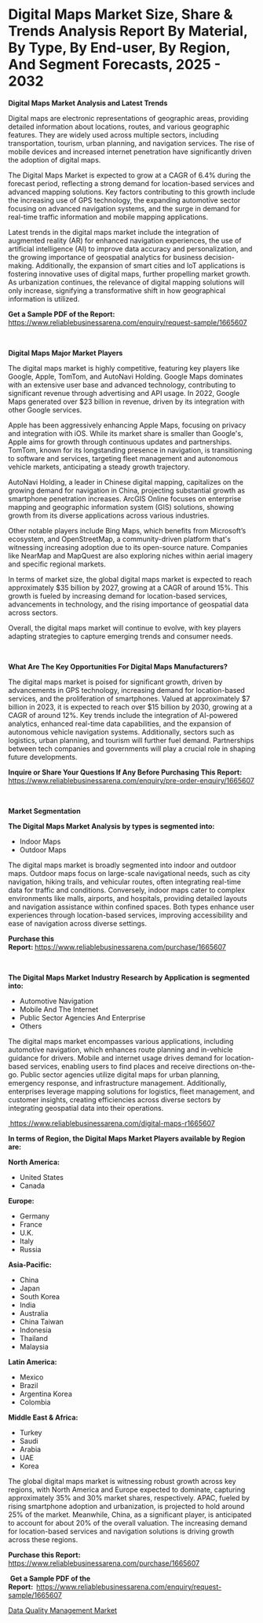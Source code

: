 <p><h1>Digital Maps Market Size, Share & Trends Analysis Report By Material, By Type, By End-user, By Region, And Segment Forecasts, 2025 - 2032</h1></p><p><strong>Digital Maps Market Analysis and Latest Trends</strong></p>
<p><p>Digital maps are electronic representations of geographic areas, providing detailed information about locations, routes, and various geographic features. They are widely used across multiple sectors, including transportation, tourism, urban planning, and navigation services. The rise of mobile devices and increased internet penetration have significantly driven the adoption of digital maps.</p><p>The Digital Maps Market is expected to grow at a CAGR of 6.4% during the forecast period, reflecting a strong demand for location-based services and advanced mapping solutions. Key factors contributing to this growth include the increasing use of GPS technology, the expanding automotive sector focusing on advanced navigation systems, and the surge in demand for real-time traffic information and mobile mapping applications.</p><p>Latest trends in the digital maps market include the integration of augmented reality (AR) for enhanced navigation experiences, the use of artificial intelligence (AI) to improve data accuracy and personalization, and the growing importance of geospatial analytics for business decision-making. Additionally, the expansion of smart cities and IoT applications is fostering innovative uses of digital maps, further propelling market growth. As urbanization continues, the relevance of digital mapping solutions will only increase, signifying a transformative shift in how geographical information is utilized.</p></p>
<p><strong>Get a Sample PDF of the Report:&nbsp;</strong> <a href="https://www.reliablebusinessarena.com/enquiry/request-sample/1665607?utm_campaign=2133&utm_medium=2&utm_source=Github&utm_content=ia&utm_term=09032025&utm_id=digital-maps">https://www.reliablebusinessarena.com/enquiry/request-sample/1665607</a></p>
<p>&nbsp;</p>
<p><strong>Digital Maps Major Market Players</strong></p>
<p><p>The digital maps market is highly competitive, featuring key players like Google, Apple, TomTom, and AutoNavi Holding. Google Maps dominates with an extensive user base and advanced technology, contributing to significant revenue through advertising and API usage. In 2022, Google Maps generated over $23 billion in revenue, driven by its integration with other Google services.</p><p>Apple has been aggressively enhancing Apple Maps, focusing on privacy and integration with iOS. While its market share is smaller than Google's, Apple aims for growth through continuous updates and partnerships. TomTom, known for its longstanding presence in navigation, is transitioning to software and services, targeting fleet management and autonomous vehicle markets, anticipating a steady growth trajectory.</p><p>AutoNavi Holding, a leader in Chinese digital mapping, capitalizes on the growing demand for navigation in China, projecting substantial growth as smartphone penetration increases. ArcGIS Online focuses on enterprise mapping and geographic information system (GIS) solutions, showing growth from its diverse applications across various industries.</p><p>Other notable players include Bing Maps, which benefits from Microsoft’s ecosystem, and OpenStreetMap, a community-driven platform that's witnessing increasing adoption due to its open-source nature. Companies like NearMap and MapQuest are also exploring niches within aerial imagery and specific regional markets.</p><p>In terms of market size, the global digital maps market is expected to reach approximately $35 billion by 2027, growing at a CAGR of around 15%. This growth is fueled by increasing demand for location-based services, advancements in technology, and the rising importance of geospatial data across sectors.</p><p>Overall, the digital maps market will continue to evolve, with key players adapting strategies to capture emerging trends and consumer needs.</p></p>
<p>&nbsp;</p>
<p><strong>What Are The Key Opportunities For Digital Maps Manufacturers?</strong></p>
<p><p>The digital maps market is poised for significant growth, driven by advancements in GPS technology, increasing demand for location-based services, and the proliferation of smartphones. Valued at approximately $7 billion in 2023, it is expected to reach over $15 billion by 2030, growing at a CAGR of around 12%. Key trends include the integration of AI-powered analytics, enhanced real-time data capabilities, and the expansion of autonomous vehicle navigation systems. Additionally, sectors such as logistics, urban planning, and tourism will further fuel demand. Partnerships between tech companies and governments will play a crucial role in shaping future developments.</p></p>
<p><strong>Inquire or Share Your Questions If Any Before Purchasing This Report:</strong> <a href="https://www.reliablebusinessarena.com/enquiry/pre-order-enquiry/1665607?utm_campaign=2133&utm_medium=2&utm_source=Github&utm_content=ia&utm_term=09032025&utm_id=digital-maps">https://www.reliablebusinessarena.com/enquiry/pre-order-enquiry/1665607</a></p>
<p>&nbsp;</p>
<p><strong>Market Segmentation</strong></p>
<p><strong>The Digital Maps Market Analysis by types is segmented into:</strong></p>
<p><ul><li>Indoor Maps</li><li>Outdoor Maps</li></ul></p>
<p><p>The digital maps market is broadly segmented into indoor and outdoor maps. Outdoor maps focus on large-scale navigational needs, such as city navigation, hiking trails, and vehicular routes, often integrating real-time data for traffic and conditions. Conversely, indoor maps cater to complex environments like malls, airports, and hospitals, providing detailed layouts and navigation assistance within confined spaces. Both types enhance user experiences through location-based services, improving accessibility and ease of navigation across diverse settings.</p></p>
<p><strong>Purchase this Report:&nbsp;</strong><a href="https://www.reliablebusinessarena.com/purchase/1665607?utm_campaign=2133&utm_medium=2&utm_source=Github&utm_content=ia&utm_term=09032025&utm_id=digital-maps">https://www.reliablebusinessarena.com/purchase/1665607</a></p>
<p>&nbsp;</p>
<p><strong>The Digital Maps Market Industry Research by Application is segmented into:</strong></p>
<p><ul><li>Automotive Navigation</li><li>Mobile And The Internet</li><li>Public Sector Agencies And Enterprise</li><li>Others</li></ul></p>
<p><p>The digital maps market encompasses various applications, including automotive navigation, which enhances route planning and in-vehicle guidance for drivers. Mobile and internet usage drives demand for location-based services, enabling users to find places and receive directions on-the-go. Public sector agencies utilize digital maps for urban planning, emergency response, and infrastructure management. Additionally, enterprises leverage mapping solutions for logistics, fleet management, and customer insights, creating efficiencies across diverse sectors by integrating geospatial data into their operations.</p></p>
<p><a href="https://www.reliablebusinessarena.com/digital-maps-r1665607?utm_campaign=2133&utm_medium=2&utm_source=Github&utm_content=ia&utm_term=09032025&utm_id=digital-maps">&nbsp;https://www.reliablebusinessarena.com/digital-maps-r1665607</a></p>
<p><strong>In terms of Region, the Digital Maps Market Players available by Region are:</strong></p>
<p>
    <p> <strong> North America: </strong>
        <ul>
            <li>United States</li>
            <li>Canada</li>
        </ul>
        </p> 
    <p> <strong> Europe: </strong>
        <ul>
            <li>Germany</li>
            <li>France</li>
            <li>U.K.</li>
            <li>Italy</li>
            <li>Russia</li>
        </ul>
        </p> 
    <p> <strong> Asia-Pacific: </strong>
        <ul>
            <li>China</li>
            <li>Japan</li>
            <li>South Korea</li>
            <li>India</li>
            <li>Australia</li>
            <li>China Taiwan</li>
            <li>Indonesia</li>
            <li>Thailand</li>
            <li>Malaysia</li>
        </ul>
        </p> 
    <p> <strong> Latin America: </strong>
        <ul>
            <li>Mexico</li>
            <li>Brazil</li>
            <li>Argentina Korea</li>
            <li>Colombia</li>
        </ul>
        </p> 
    <p> <strong> Middle East & Africa: </strong>
        <ul>
            <li>Turkey</li>
            <li>Saudi</li>
            <li>Arabia</li>
            <li>UAE</li>
            <li>Korea</li>
        </ul>
    </p>
    </p>
<p><p>The global digital maps market is witnessing robust growth across key regions, with North America and Europe expected to dominate, capturing approximately 35% and 30% market shares, respectively. APAC, fueled by rising smartphone adoption and urbanization, is projected to hold around 25% of the market. Meanwhile, China, as a significant player, is anticipated to account for about 20% of the overall valuation. The increasing demand for location-based services and navigation solutions is driving growth across these regions.</p></p>
<p><strong>Purchase this Report: </strong><a href="https://www.reliablebusinessarena.com/purchase/1665607?utm_campaign=2133&utm_medium=2&utm_source=Github&utm_content=ia&utm_term=09032025&utm_id=digital-maps">https://www.reliablebusinessarena.com/purchase/1665607</a></p>
<p>&nbsp;<strong>Get a Sample PDF of the Report:&nbsp;&nbsp;</strong><a href="https://www.reliablebusinessarena.com/enquiry/request-sample/1665607?utm_campaign=2133&utm_medium=2&utm_source=Github&utm_content=ia&utm_term=09032025&utm_id=digital-maps">https://www.reliablebusinessarena.com/enquiry/request-sample/1665607</a></p>
<p><strong></strong></p>
<p><p><a href="https://github.com/JakirUddin651/Market-Research-Report-List-1/blob/main/data-quality-management-market.md?utm_campaign=2133&utm_medium=2&utm_source=Github&utm_content=ia&utm_term=09032025&utm_id=digital-maps">Data Quality Management Market</a></p></p>